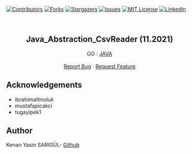 [![Contributors][contributors-shield]][contributors-url]
[![Forks][forks-shield]][forks-url]
[![Stargazers][stars-shield]][stars-url]
[![Issues][issues-shield]][issues-url]
[![MIT License][license-shield]][license-url]
[![LinkedIn][linkedin-shield]][linkedin-url]

<br>

<p align="center">
  <h2 align="center">Java_Abstraction_CsvReader (11.2021)</h2>
  <p align="center">
    GO : <a href="https://github.com/kenanyasinsarigul/Java_Dependecy_Injection_Spring_Boot">JAVA</a>
    <br />
    <br />
    <a href="https://github.com/kenanyasinsarigul/Java_Dependecy_Injection_Spring_Boot/issues">Report Bug</a>
    ·
    <a href="https://github.com/kenanyasinsarigul/Java_Dependecy_Injection_Spring_Boot/issues">Request Feature</a>
  </p>
</p>


## Acknowledgements

- ibrahimaltinoluk
- mustafapicakci
- tugayipek1

## Author
Kenan Yasin SARIGÜL- <a href="https://github.com/kenanyasinsarigul/">Github</a>

[contributors-shield]: https://img.shields.io/github/contributors/kenanyasinsarigul/Java_Dependecy_Injection_Spring_Boot.svg?style=for-the-badge
[contributors-url]: https://github.com/kenanyasinsarigul/Java_Dependecy_Injection_Spring_Boot/graphs/contributors
[forks-shield]: https://img.shields.io/github/forks/kenanyasinsarigul/Java_Dependecy_Injection_Spring_Boot.svg?style=for-the-badge
[forks-url]: https://github.com/kenanyasinsarigul/Java_Dependecy_Injection_Spring_Boot/network/members
[stars-shield]: https://img.shields.io/github/stars/kenanyasinsarigul/Java_Dependecy_Injection_Spring_Boot.svg?style=for-the-badge
[stars-url]: https://github.com/kenanyasinsarigul/Java_Dependecy_Injection_Spring_Boot/stargazers
[issues-shield]: https://img.shields.io/github/issues/kenanyasinsarigul/Java_Dependecy_Injection_Spring_Boot.svg?style=for-the-badge
[issues-url]: https://github.com/kenanyasinsarigul/Java_Dependecy_Injection_Spring_Boot/issues
[license-shield]: https://img.shields.io/github/license/kenanyasinsarigul/Java_Dependecy_Injection_Spring_Boot.svg?style=for-the-badge
[license-url]: https://github.com/kenanyasinsarigul/Java_Dependecy_Injection_Spring_Boot/blob/master/LICENSE.txt
[linkedin-shield]: https://img.shields.io/badge/-LinkedIn-black.svg?style=for-the-badge&logo=linkedin&colorB=555
[linkedin-url]: https://www.linkedin.com/in/kenan-yasin-sar%C4%B1g%C3%BCl-155379188/
